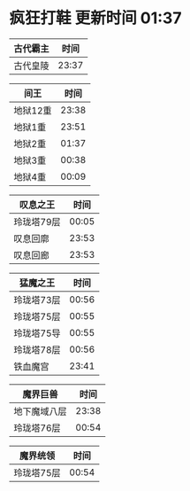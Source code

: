 # 疯狂打鞋 更新时间 01:37

| 古代霸主   | 时间    |
|--------|-------|
| 古代皇陵 | 23:37 |

| 间王   | 时间    |
|--------|-------|
| 地狱12重 | 23:38 |
| 地狱1重 | 23:51 |
| 地狱2重 | 01:37 |
| 地狱3重 | 00:38 |
| 地狱4重 | 00:09 |

| 叹息之王   | 时间    |
|--------|-------|
| 玲珑塔79层 | 00:05 |
| 叹息回廓 | 23:53 |
| 叹息回廊 | 23:53 |

| 猛魔之王   | 时间    |
|--------|-------|
| 玲珑塔73层 | 00:56 |
| 玲珑塔75层 | 00:55 |
| 玲珑塔75导 | 00:55 |
| 玲珑塔78层 | 00:56 |
| 铁血魔宫 | 23:41 |

| 魔界巨兽   | 时间    |
|--------|-------|
| 地下魔域八层 | 23:38 |
| 玲珑塔76层 | 00:54 |

| 魔界统领   | 时间    |
|--------|-------|
| 玲珑塔75层 | 00:54 |